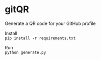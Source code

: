 # gitQR
Generate a QR code for your GitHub profile

Install<br>
``` pip install -r requirements.txt ```

Run<br>
``` python generate.py ```
